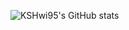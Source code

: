 ![KSHwi95's GitHub stats](https://github-readme-stats.vercel.app/api?username=KSHwi95&show_icons=true&theme=radical)